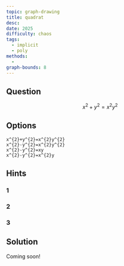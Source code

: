 ```yaml
---
topic: graph-drawing
title: quadrat
desc: 
date: 2025
difficulty: chaos
tags:
  - implicit
  - poly
methods:
  - 
graph-bounds: 8
---
```



## Question
```math
x^{2}+y^{2}=x^{2}y^{2}
```


## Options
```desmos
x^{2}+y^{2}=x^{2}y^{2}
x^{2}-y^{2}=x^{2}y^{2}
x^{2}-y^{2}=xy
x^{2}-y^{2}=x^{2}y
```


## Hints

### 1

### 2

### 3


## Solution

Coming soon!
